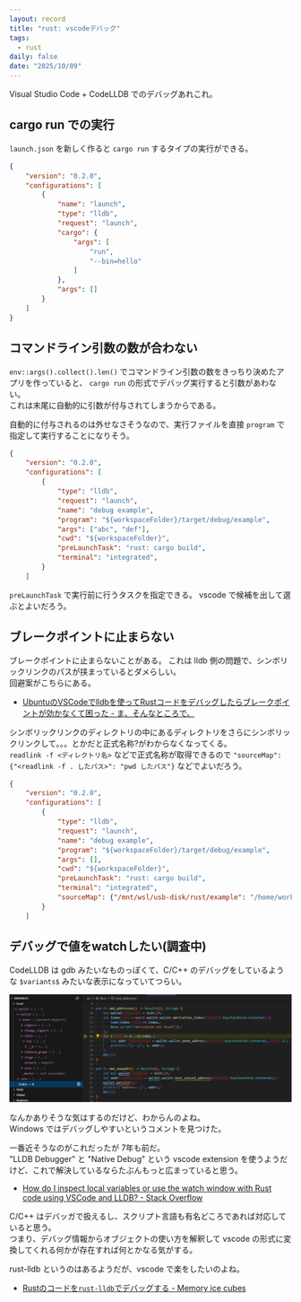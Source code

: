 ```yaml
---
layout: record
title: "rust: vscodeデバッグ"
tags:
  - rust
daily: false
date: "2025/10/09"
---
```


Visual Studio Code + CodeLLDB でのデバッグあれこれ。

## cargo run での実行

`launch.json` を新しく作ると `cargo run` するタイプの実行ができる。

```json
{
    "version": "0.2.0",
    "configurations": [
        {
            "name": "launch",
            "type": "lldb",
            "request": "launch",
            "cargo": {
                "args": [
                    "run",
                    "--bin=hello"
                ]
            },
            "args": []
        }
    ]
}
```

## コマンドライン引数の数が合わない

`env::args().collect().len()` でコマンドライン引数の数をきっちり決めたアプリを作っていると、
`cargo run` の形式でデバッグ実行すると引数があわない。  
これは末尾に自動的に引数が付与されてしまうからである。

自動的に付与されるのは外せなさそうなので、実行ファイルを直接 `program` で指定して実行することになりそう。

```json
{
    "version": "0.2.0",
    "configurations": [
        {
            "type": "lldb",
            "request": "launch",
            "name": "debug example",
            "program": "${workspaceFolder}/target/debug/example",
            "args": ["abc", "def"],
            "cwd": "${workspaceFolder}",
            "preLaunchTask": "rust: cargo build",
            "terminal": "integrated",
        }
    ]
```

`preLaunchTask` で実行前に行うタスクを指定できる。
vscode で候補を出して選ぶとよいだろう。

## ブレークポイントに止まらない

ブレークポイントに止まらないことがある。
これは lldb 側の問題で、シンボリックリンクのパスが挟まっているとダメらしい。  
回避案がこちらにある。

* [UbuntuのVSCodeでlldbを使ってRustコードをデバッグしたらブレークポイントが効かなくて困った - ま、そんなところで。](https://zv-louis.hatenablog.com/entry/2021/07/06/102907)

シンボリックリンクのディレクトリの中にあるディレクトリをさらにシンボリックリンクして。。。とかだと正式名称?がわからなくなってくる。  
`readlink -f <ディレクトリ名>` などで正式名称が取得できるので `"sourceMap": {"<readlink -f . したパス>": "pwd したパス"}` などでよいだろう。

```json
{
    "version": "0.2.0",
    "configurations": [
        {
            "type": "lldb",
            "request": "launch",
            "name": "debug example",
            "program": "${workspaceFolder}/target/debug/example",
            "args": [],
            "cwd": "${workspaceFolder}",
            "preLaunchTask": "rust: cargo build",
            "terminal": "integrated",
            "sourceMap": {"/mnt/wsl/usb-disk/rust/example": "/home/work/lesson/rust/example"}
        }
    ]
```

## デバッグで値をwatchしたい(調査中)

CodeLLDB は gdb みたいなものっぽくて、C/C++ のデバッグをしているような `$variants$` みたいな表示になっていてつらい。

![image](images/debug-var.png)

なんかありそうな気はするのだけど、わからんのよね。  
Windows ではデバッグしやすいというコメントを見つけた。

一番近そうなのがこれだったが 7年も前だ。  
"LLDB Debugger" と "Native Debug" という vscode extension を使うようだけど、これで解決しているならたぶんもっと広まっていると思う。

* [How do I inspect local variables or use the watch window with Rust code using VSCode and LLDB? - Stack Overflow](https://stackoverflow.com/questions/48067874/how-do-i-inspect-local-variables-or-use-the-watch-window-with-rust-code-using-vs)

C/C++ はデバッガで扱えるし、スクリプト言語も有名どころであれば対応していると思う。  
つまり、デバッグ情報からオブジェクトの使い方を解釈して vscode の形式に変換してくれる何かが存在すれば何とかなる気がする。

rust-lldb というのはあるようだが、vscode で楽をしたいのよね。

* [Rustのコードを`rust-lldb`でデバッグする - Memory ice cubes](https://leaysgur.github.io/posts/2025/02/23/213809/)

